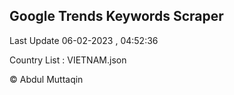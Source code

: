 

## Google Trends Keywords Scraper 
 
Last Update 06-02-2023 , 04:52:36

Country List :
VIETNAM.json



© Abdul Muttaqin 
